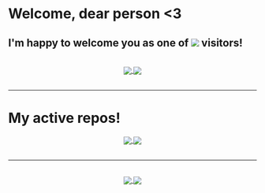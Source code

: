 <h1> Welcome, dear person <3 </h1>
<div>
  <h2> I'm happy to welcome you as one of <img src="https://komarev.com/ghpvc/?username=DMS055&color=70a5fd&label=this+page's&style=flat-square"/> visitors! </h2>
</div>

<br/>

<div align="center"> 
     <a href="https://github.com/DMS055">
      <img align="center" src="https://github-readme-stats.vercel.app/api?username=DMS055&show_icons=true&include_all_commits=true&count_private=true&theme=tokyonight&line_height=20&border_color=000" />
    </a>
    <a href="https://github.com/DMS055">
      <img align="center" src="https://github-readme-stats.vercel.app/api/top-langs/?username=DMS055&theme=tokyonight&line_height=40&hide=css&layout=compact&card_width=250&border_color=000" />
    </a>
</div>

<br/>

---

# My active repos!

<div align="center"> 
  <a href="https://github.com/DMS055/LSTMDeepLearning_SignLanguage">
    <img align="center" src="https://github-readme-stats.vercel.app/api/pin/?username=DMS055&repo=LSTMDeepLearning_SignLanguage&bg_color=191919&border_radius=10&text_color=c3c6c6&show_owner=true" />
  </a>
  <a href="https://github.com/DMS055/createproject">
    <img align="center" src="https://github-readme-stats.vercel.app/api/pin/?username=DMS055&repo=createproject&bg_color=191919&border_radius=10&text_color=c3c6c6&show_owner=true" />
  </a>
</div>

<br/>

---

<br/>

<div align="center"> 
  <a href="https://twitter.com/DMS55633157">
    <img align="center" src="https://img.shields.io/badge/Twitter-%231DA1F2.svg?style=for-the-badge&logo=Twitter&logoColor=white" />
  </a>
  <a href="https://www.instagram.com/passagenoir/">
    <img align="center" src="https://img.shields.io/badge/Instagram-%23E4405F.svg?style=for-the-badge&logo=Instagram&logoColor=white" />
  </a>
</div>
